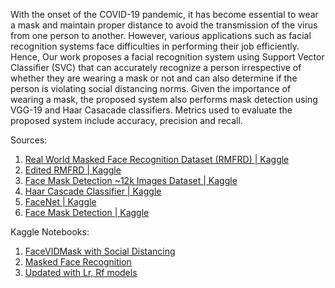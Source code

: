With the onset of the COVID-19 pandemic, it has become essential to wear a mask and maintain proper distance to avoid the transmission of the virus from one person to another. However, various applications such as facial recognition systems face difficulties in performing their job efficiently. Hence, Our work proposes a facial recognition system using Support Vector Classifier (SVC) that can accurately recognize a person irrespective of whether they are wearing a mask or not and can also determine if the person is violating social distancing norms. Given the importance of wearing a mask, the proposed system also performs mask detection using VGG-19 and Haar Casacade classifiers. Metrics used to evaluate the proposed system include accuracy, precision and recall. 

Sources:
1. [Real World Masked Face Recognition Dataset (RMFRD) | Kaggle](https://www.kaggle.com/muhammeddalkran/masked-facerecognition)
2. [Edited RMFRD | Kaggle](https://www.kaggle.com/sumeghanareddy/fyprmfrd)
3. [Face Mask Detection ~12k Images Dataset | Kaggle](https://www.kaggle.com/ashishjangra27/face-mask-12k-images-dataset)
4. [Haar Cascade Classifier | Kaggle](https://www.kaggle.com/lalitharajesh/haarcascades)
5. [FaceNet | Kaggle](https://www.kaggle.com/nikhil1011/facenet)
6. [Face Mask Detection | Kaggle](https://www.kaggle.com/andrewmvd/face-mask-detection)

Kaggle Notebooks:
1. [FaceVIDMask with Social Distancing](https://www.kaggle.com/sumeghanareddy/facevidmask-with-social-distancing)
2. [Masked Face Recognition](https://www.kaggle.com/sumeghanareddy/mask-face-recognition?scriptVersionId=89928020)
3. [Updated with Lr, Rf models](https://www.kaggle.com/lohithabhagam/facevidmask-with-social-distancing)
